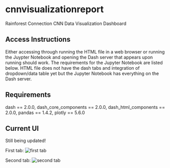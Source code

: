 # cnnvisualizationreport
Rainforest Connection CNN Data Visualization Dashboard

## Access Instructions
Either accessing through running the HTML file in a web browser or running the Juypter Notebook and opening the Dash server that appears upon running should work. The requirements for the Jupyter Notebook are listed below. HTML file does not have the dash tabs and integration of dropdown/data table yet but the Jupyter Notebook has everything on the Dash server.

## Requirements
dash == 2.0.0,
dash_core_components == 2.0.0,
dash_html_components == 2.0.0,
pandas == 1.4.2,
plotly == 5.6.0

## Current UI 
Still being updated!

First tab:
![first tab](https://github.com/LittleBudgie/cnnvisualizationreport/assets/69771816/a054867d-cbf1-4fb6-9919-83e21a291c6e)



Second tab:
![second tab](https://github.com/LittleBudgie/cnnvisualizationreport/assets/69771816/ab1a4a9c-031a-4107-af95-413084c00037)










